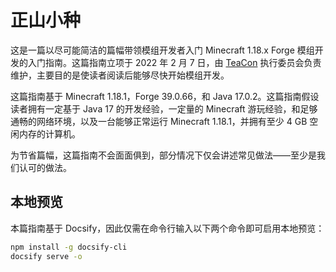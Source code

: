 # 正山小种

这是一篇以尽可能简洁的篇幅带领模组开发者入门 Minecraft 1.18.x Forge 模组开发的入门指南。这篇指南立项于 2022 年 2 月 7 日，由 [TeaCon](https://www.teacon.cn/) 执行委员会负责维护，主要目的是使读者阅读后能够尽快开始模组开发。

这篇指南基于 Minecraft 1.18.1，Forge 39.0.66，和 Java 17.0.2。这篇指南假设读者拥有一定基于 Java 17 的开发经验，一定量的 Minecraft 游玩经验，和足够通畅的网络环境，以及一台能够正常运行 Minecraft 1.18.1，并拥有至少 4 GB 空闲内存的计算机。

为节省篇幅，这篇指南不会面面俱到，部分情况下仅会讲述常见做法——至少是我们认可的做法。

## 本地预览

本篇指南基于 Docsify，因此仅需在命令行输入以下两个命令即可启用本地预览：

```bash
npm install -g docsify-cli
docsify serve -o
```

